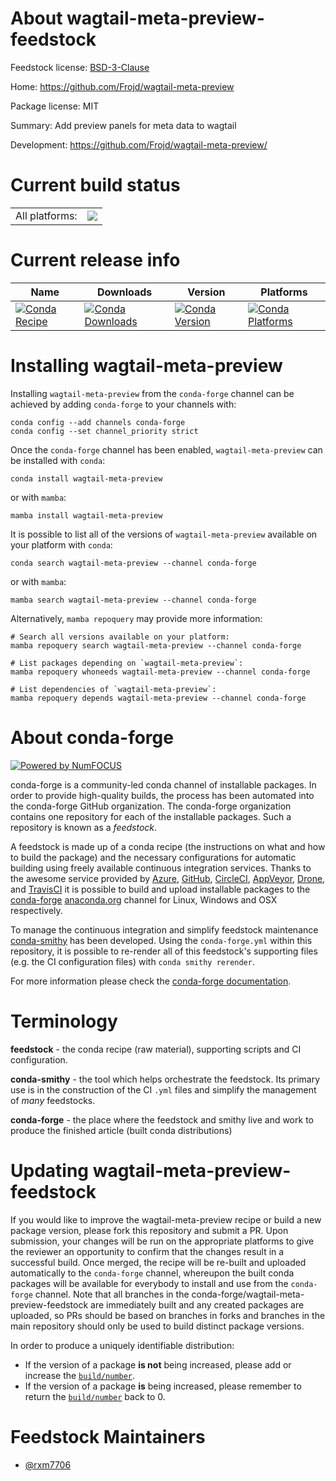 About wagtail-meta-preview-feedstock
====================================

Feedstock license: [BSD-3-Clause](https://github.com/conda-forge/wagtail-meta-preview-feedstock/blob/main/LICENSE.txt)

Home: https://github.com/Frojd/wagtail-meta-preview

Package license: MIT

Summary: Add preview panels for meta data to wagtail

Development: https://github.com/Frojd/wagtail-meta-preview/

Current build status
====================


<table><tr><td>All platforms:</td>
    <td>
      <a href="https://dev.azure.com/conda-forge/feedstock-builds/_build/latest?definitionId=21724&branchName=main">
        <img src="https://dev.azure.com/conda-forge/feedstock-builds/_apis/build/status/wagtail-meta-preview-feedstock?branchName=main">
      </a>
    </td>
  </tr>
</table>

Current release info
====================

| Name | Downloads | Version | Platforms |
| --- | --- | --- | --- |
| [![Conda Recipe](https://img.shields.io/badge/recipe-wagtail--meta--preview-green.svg)](https://anaconda.org/conda-forge/wagtail-meta-preview) | [![Conda Downloads](https://img.shields.io/conda/dn/conda-forge/wagtail-meta-preview.svg)](https://anaconda.org/conda-forge/wagtail-meta-preview) | [![Conda Version](https://img.shields.io/conda/vn/conda-forge/wagtail-meta-preview.svg)](https://anaconda.org/conda-forge/wagtail-meta-preview) | [![Conda Platforms](https://img.shields.io/conda/pn/conda-forge/wagtail-meta-preview.svg)](https://anaconda.org/conda-forge/wagtail-meta-preview) |

Installing wagtail-meta-preview
===============================

Installing `wagtail-meta-preview` from the `conda-forge` channel can be achieved by adding `conda-forge` to your channels with:

```
conda config --add channels conda-forge
conda config --set channel_priority strict
```

Once the `conda-forge` channel has been enabled, `wagtail-meta-preview` can be installed with `conda`:

```
conda install wagtail-meta-preview
```

or with `mamba`:

```
mamba install wagtail-meta-preview
```

It is possible to list all of the versions of `wagtail-meta-preview` available on your platform with `conda`:

```
conda search wagtail-meta-preview --channel conda-forge
```

or with `mamba`:

```
mamba search wagtail-meta-preview --channel conda-forge
```

Alternatively, `mamba repoquery` may provide more information:

```
# Search all versions available on your platform:
mamba repoquery search wagtail-meta-preview --channel conda-forge

# List packages depending on `wagtail-meta-preview`:
mamba repoquery whoneeds wagtail-meta-preview --channel conda-forge

# List dependencies of `wagtail-meta-preview`:
mamba repoquery depends wagtail-meta-preview --channel conda-forge
```


About conda-forge
=================

[![Powered by
NumFOCUS](https://img.shields.io/badge/powered%20by-NumFOCUS-orange.svg?style=flat&colorA=E1523D&colorB=007D8A)](https://numfocus.org)

conda-forge is a community-led conda channel of installable packages.
In order to provide high-quality builds, the process has been automated into the
conda-forge GitHub organization. The conda-forge organization contains one repository
for each of the installable packages. Such a repository is known as a *feedstock*.

A feedstock is made up of a conda recipe (the instructions on what and how to build
the package) and the necessary configurations for automatic building using freely
available continuous integration services. Thanks to the awesome service provided by
[Azure](https://azure.microsoft.com/en-us/services/devops/), [GitHub](https://github.com/),
[CircleCI](https://circleci.com/), [AppVeyor](https://www.appveyor.com/),
[Drone](https://cloud.drone.io/welcome), and [TravisCI](https://travis-ci.com/)
it is possible to build and upload installable packages to the
[conda-forge](https://anaconda.org/conda-forge) [anaconda.org](https://anaconda.org/)
channel for Linux, Windows and OSX respectively.

To manage the continuous integration and simplify feedstock maintenance
[conda-smithy](https://github.com/conda-forge/conda-smithy) has been developed.
Using the ``conda-forge.yml`` within this repository, it is possible to re-render all of
this feedstock's supporting files (e.g. the CI configuration files) with ``conda smithy rerender``.

For more information please check the [conda-forge documentation](https://conda-forge.org/docs/).

Terminology
===========

**feedstock** - the conda recipe (raw material), supporting scripts and CI configuration.

**conda-smithy** - the tool which helps orchestrate the feedstock.
                   Its primary use is in the construction of the CI ``.yml`` files
                   and simplify the management of *many* feedstocks.

**conda-forge** - the place where the feedstock and smithy live and work to
                  produce the finished article (built conda distributions)


Updating wagtail-meta-preview-feedstock
=======================================

If you would like to improve the wagtail-meta-preview recipe or build a new
package version, please fork this repository and submit a PR. Upon submission,
your changes will be run on the appropriate platforms to give the reviewer an
opportunity to confirm that the changes result in a successful build. Once
merged, the recipe will be re-built and uploaded automatically to the
`conda-forge` channel, whereupon the built conda packages will be available for
everybody to install and use from the `conda-forge` channel.
Note that all branches in the conda-forge/wagtail-meta-preview-feedstock are
immediately built and any created packages are uploaded, so PRs should be based
on branches in forks and branches in the main repository should only be used to
build distinct package versions.

In order to produce a uniquely identifiable distribution:
 * If the version of a package **is not** being increased, please add or increase
   the [``build/number``](https://docs.conda.io/projects/conda-build/en/latest/resources/define-metadata.html#build-number-and-string).
 * If the version of a package **is** being increased, please remember to return
   the [``build/number``](https://docs.conda.io/projects/conda-build/en/latest/resources/define-metadata.html#build-number-and-string)
   back to 0.

Feedstock Maintainers
=====================

* [@rxm7706](https://github.com/rxm7706/)

